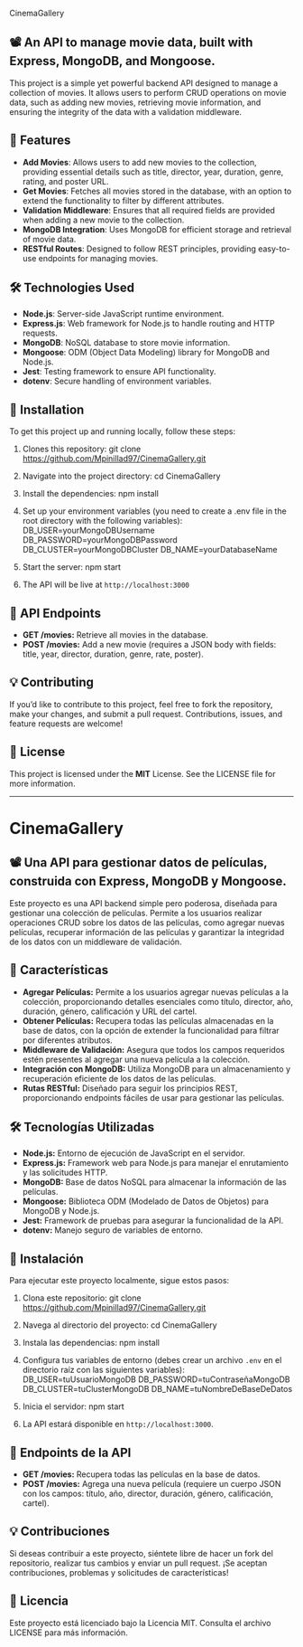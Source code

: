 CinemaGallery

## 📽️ An API to manage movie data, built with Express, MongoDB, and Mongoose.
This project is a simple yet powerful backend API designed to manage a collection of movies. It allows users to perform CRUD operations on movie data, such as adding new movies, retrieving movie information, and ensuring the integrity of the data with a validation middleware.

## 🚀 Features
- **Add Movies**: Allows users to add new movies to the collection, providing essential details such as title, director, year, duration, genre, rating,  and poster URL.
- **Get Movies**: Fetches all movies stored in the database, with an option to extend the functionality to filter by different attributes.
- **Validation Middleware**: Ensures that all required fields are provided when adding a new movie to the collection.
- **MongoDB Integration**: Uses MongoDB for efficient storage and retrieval of movie data.
- **RESTful Routes**: Designed to follow REST principles, providing easy-to-use endpoints for managing movies.

## 🛠️ Technologies Used
- **Node.js**: Server-side JavaScript runtime environment.
- **Express.js**: Web framework for Node.js to handle routing and HTTP requests.
- **MongoDB**: NoSQL database to store movie information.
- **Mongoose**: ODM (Object Data Modeling) library for MongoDB and Node.js.
- **Jest**: Testing framework to ensure API functionality.
- **dotenv**: Secure handling of environment variables.

## 🔧 Installation
To get this project up and running locally, follow these steps:

1. Clones this repository: 
    git clone https://github.com/Mpinillad97/CinemaGallery.git

2. Navigate into the project directory: 
    cd CinemaGallery

3. Install the dependencies:
    npm install

4. Set up your environment variables (you need to create a .env file in the root directory with the following variables):
    DB_USER=yourMongoDBUsername
    DB_PASSWORD=yourMongoDBPassword
    DB_CLUSTER=yourMongoDBCluster
    DB_NAME=yourDatabaseName

5. Start the server: 
    npm start

6. The API will be live at `http://localhost:3000`

## 📜 API Endpoints
- **GET /movies:** Retrieve all movies in the database.
- **POST /movies:** Add a new movie (requires a JSON body with fields: title, year, director, duration, genre, rate, poster).

## 💡 Contributing
If you’d like to contribute to this project, feel free to fork the repository, make your changes, and submit a pull request. Contributions, issues, and feature requests are welcome!

## 📑 License
This project is licensed under the **MIT** License. See the LICENSE file for more information.

---

# CinemaGallery

## 📽️ Una API para gestionar datos de películas, construida con Express, MongoDB y Mongoose.
Este proyecto es una API backend simple pero poderosa, diseñada para gestionar una colección de películas. Permite a los usuarios realizar operaciones CRUD sobre los datos de las películas, como agregar nuevas películas, recuperar información de las películas y garantizar la integridad de los datos con un middleware de validación.

## 🚀 Características
- **Agregar Películas:** Permite a los usuarios agregar nuevas películas a la colección, proporcionando detalles esenciales como título, director, año, duración, género, calificación y URL del cartel.
- **Obtener Películas:** Recupera todas las películas almacenadas en la base de datos, con la opción de extender la funcionalidad para filtrar por diferentes atributos.
- **Middleware de Validación:** Asegura que todos los campos requeridos estén presentes al agregar una nueva película a la colección.
- **Integración con MongoDB:** Utiliza MongoDB para un almacenamiento y recuperación eficiente de los datos de las películas.
- **Rutas RESTful:** Diseñado para seguir los principios REST, proporcionando endpoints fáciles de usar para gestionar las películas.

## 🛠️ Tecnologías Utilizadas
- **Node.js:** Entorno de ejecución de JavaScript en el servidor.
- **Express.js:** Framework web para Node.js para manejar el enrutamiento y las solicitudes HTTP.
- **MongoDB:** Base de datos NoSQL para almacenar la información de las películas.
- **Mongoose:** Biblioteca ODM (Modelado de Datos de Objetos) para MongoDB y Node.js.
- **Jest:** Framework de pruebas para asegurar la funcionalidad de la API.
- **dotenv:** Manejo seguro de variables de entorno.

## 🔧 Instalación
Para ejecutar este proyecto localmente, sigue estos pasos:

1. Clona este repositorio:
    git clone https://github.com/Mpinillad97/CinemaGallery.git

2. Navega al directorio del proyecto:
    cd CinemaGallery

3. Instala las dependencias:
    npm install

4. Configura tus variables de entorno (debes crear un archivo `.env` en el directorio raíz con las siguientes variables):
    DB_USER=tuUsuarioMongoDB
    DB_PASSWORD=tuContraseñaMongoDB
    DB_CLUSTER=tuClusterMongoDB
    DB_NAME=tuNombreDeBaseDeDatos

5. Inicia el servidor:
    npm start

6. La API estará disponible en `http://localhost:3000`.

## 📜 Endpoints de la API
- **GET /movies:** Recupera todas las películas en la base de datos.
- **POST /movies:** Agrega una nueva película (requiere un cuerpo JSON con los campos: título, año, director, duración, género, calificación, cartel).

## 💡 Contribuciones
Si deseas contribuir a este proyecto, siéntete libre de hacer un fork del repositorio, realizar tus cambios y enviar un pull request. ¡Se aceptan contribuciones, problemas y solicitudes de características!

## 📑 Licencia
Este proyecto está licenciado bajo la Licencia MIT. Consulta el archivo LICENSE para más información.
